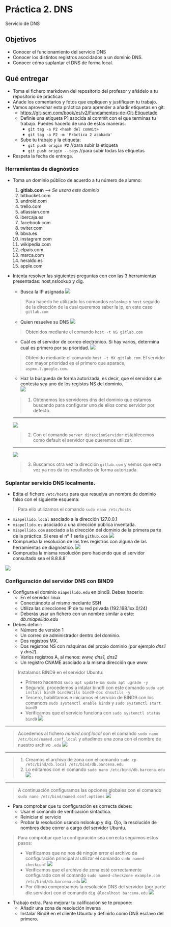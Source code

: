 # Práctica 2. DNS

Servicio de DNS

## Objetivos

- Conocer el funcionamiento del servicio DNS
- Conocer los distintos registros asocidados a un dominio DNS.
- Conocer cómo suplantar el DNS de forma local.

## Qué entregar

- Toma el fichero markdown del repositorio del profesor y añádelo a tu repositorio de prácticas
- Añade los comentarios y fotos que expliquen y justifiquen tu trabajo.
- Vamos aprovechar esta práctica para aprender a añadir etiquetas en git:
  - https://git-scm.com/book/es/v2/Fundamentos-de-Git-Etiquetado
  - Definie una etiqueta P1 asocida al commit con el que terminas tu trabajo. Puedes hacerlo de una de estas maneras:
    - `git tag -a P2 <hash del commit>`
    - `git tag -a P2 -m 'Práctica 2 acabada'`
  - Sube tu trabajo y la etiqueta:
    - `git push origin P2`  //para subir la etiqueta
    - `git push origin --tags` //para subir todas las etiquetas
- Respeta la fecha de entrega.

### Herramientas de diagnóstico

- Toma un dominio público de acuerdo a tu número de alumno:
  1. **gitlab.com** --> _Se usará este dominio_
  2. bitbucket.com
  3. android.com
  4. trello.com
  5. atlassian.com
  6. ibercaja.es
  7. facebook.com
  8. twiter.com
  9. bbva.es
  10. instagram.com
  11. wikipedia.com
  12. elpais.com
  13. marca.com
  14. heraldo.es
  15. apple.com

- Intenta resolver las siguientes preguntas con con las 3 herramientas presentadas: host,nslookup y dig.
  - Busca la IP asignada
  ![](img/1.png)
  > Para hacerlo he utilizado los comandos `nslookup` y `host` seguido de la dirección de la cual queremos saber la ip, en este caso `gitlab.com`

  - Quien resuelve su DNS
  ![](img/2.png)
  >Obtenidos mediante el comando `host -t NS gitlab.com`
  - Cuál es el servidor de correo electrónico. Si hay varios, determina cual es primero por su prioridad.
  ![](img/3.png)
  >Obtenido mediante el comando `host -t MX gitlab.com`. El servidor con mayor prioridad es el primero que aparace, `aspmx.l.google.com`.
  - Haz la búsqueda de forma autorizada, es decir, que el servidor que contesta sea uno de los registos NS del dominio.  
  ![](img/4.png)
  >1. Obtenemos los servidores dns del dominio que estamos buscando para configurar uno de ellos como servidor por defecto.

  ***
  ![](img/5.png)

  >2. Con el comando `server direccionServidor` establecemos como default el servidor que queremos utilizar.

  ***
  ![](img/6.png)
  > 3. Buscamos otra vez la dirección `gitlab.com` y vemos que esta vez ya nos da los resultados de forma autorizada.


### Suplantar servicio DNS localmente.

- Edita el fichero `/etc/hosts` para que resuelva un nombre de dominio falso con el siguiente esquema: 
>Para ello utilizamos el comando `sudo nano /etc/hosts`
  - `miapellido.local` asociado a la dirección 127.0.0.1
  - `miapellido.es` asociado a una dirección pública inventada.
  - `miapellido.com` asociado a la dirección del dominio de la primera parte de la práctica. Si eres el nº 1 sería `github.com`
![](img/7.png)
- Comprueba la resolución de los tres registros con alguna de las herramientas de diagnóstico.
![](img/8.png)
- Comprueba la misma resolución pero haciendo que el servidor consultado sea el 8.8.8.8´

![](img/9.png)

### Configuración del servidor  DNS con BIND9

- Configura el dominio `miapellido.edu` en bind9. Debes hacerlo:
  - En el servidor linux
  - Conectándote al mismo mediante SSH
  - Utiliza las direcciones IP de tu red privada (192.168.1xx.0/24)
  - Deberás usar un fichero con un nombre similar a este: *db.miapellido.edu*
- Debes definir:
  - Número de versión 1
  - Un correo de administrador dentro del dominio.
  - Dos registros MX.
  - Dos registros NS con máquinas del propio dominio (por ejemplo *dns1* y *dns2*).
  - Varios registros A, al menos: *www, dns1, dns2*
  - Un registro CNAME asociado a la misma dirección que *www*

> Instalamos BIND9 en el servidor Ubuntu:
>* Primero hacemos `sudo apt update && sudo apt ugrade -y`
>* Segundo, procedemos a intalar bind9 con este comando `sudo apt install bind9 bind9utils bind9-doc dnsutils -y`
>* Tercero, habilitamos e iniciamos el servicio de BIND9 con los comandos `sudo systemctl enable bind9` y
`sudo systemctl start bind9`
>* Verificamos que el servicio funciona con `sudo systemctl status bind9`
> ![](img/11.png)

***

> Accedemos al fichero *named.conf.local* con el comando `sudo nano /etc/bind/named.conf.local` y añadimos una zona con el nombre de nuestro archivo `.edu`
> ![](img/10.png)

***

>1. Creamos el archivo de zona con el comando `sudo cp /etc/bind/db.local /etc/bind/db.barcena.edu`
>2. Lo editamos con el comando `sudo nano /etc/bind/db.barcena.edu`
>![](img/12.png)

***

> A continuación configuramos las opciones globales con el comando `sudo nano /etc/bind/named.conf.options`
> ![](img/13.png)

- Para comprobar que tu configuración es correcta debes:
  - Usar el comando de verificación sintáctica.
  - Reiniciar el servicio
  - Probar la resolución usando nslookup y dig. Ojo, la resolución de nombres debe correr a cargo del servidor Ubuntu.

> Para comprobar que la configuración sea correcta seguimos estos pasos:
>* Verificamos que no nos dé ningún error el archivo de configuración principal al utilizar el comando `sudo named-checkconf`
>![](img/14.png)
>* Verificamos que el archivo de zona esté correctamente configurado con el comando `sudo named-checkzone example.com /etc/bind/db.barcena.edu`
>![](img/15.png)
>* Por último comprobamos la resolución DNS del servidor (por parte dle servidor) con el comando `dig @localhost barcena.edu`
>![](img/16.png)


- Trabajo extra. Para mejorar tu calificación se te propone:
  - Añadir una zona de resolución inversa
  - Instalar Bind9 en el cliente Ubuntu y definirlo como DNS esclavo del primero.